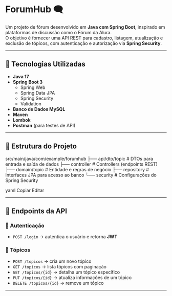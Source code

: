 # ForumHub 🗨️

Um projeto de fórum desenvolvido em **Java com Spring Boot**, inspirado em plataformas de discussão como o Fórum da Alura.  
O objetivo é fornecer uma API REST para cadastro, listagem, atualização e exclusão de tópicos, com autenticação e autorização via **Spring Security**.

---

## 🚀 Tecnologias Utilizadas

- **Java 17**
- **Spring Boot 3**
  - Spring Web
  - Spring Data JPA
  - Spring Security
  - Validation
- **Banco de Dados MySQL**
- **Maven**
- **Lombok**
- **Postman** (para testes de API)

---

## 📂 Estrutura do Projeto

src/main/java/com/example/forumhub
├── api/dto/topic # DTOs para entrada e saída de dados
├── controller # Controllers (endpoints REST)
├── domain/topic # Entidade e regras de negócio
├── repository # Interfaces JPA para acesso ao banco
└── security # Configurações do Spring Security

yaml
Copiar
Editar

---

## 📑 Endpoints da API

### 🔐 Autenticação
- `POST /login` → autentica o usuário e retorna **JWT**

### 📝 Tópicos
- `POST /topicos` → cria um novo tópico  
- `GET /topicos` → lista tópicos com paginação  
- `GET /topicos/{id}` → detalha um tópico específico  
- `PUT /topicos/{id}` → atualiza informações de um tópico  
- `DELETE /topicos/{id}` → remove um tópico  

---



